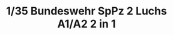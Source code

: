 ---
layout: product
title: "1/35 Bundeswehr SpPz 2 Luchs A1/A2 2 in 1"
price: "6200" 
desc: "Maketa"
img_path: "/assets/img/TAKO2017.jpg"
brand: "N/A"
available: false
special_offer: false
new: false
soon: false
cat: "010000"
subcat: "010200"
subsubcat: "0N/A"
sifra: "TAKO2017"
popular: true
---